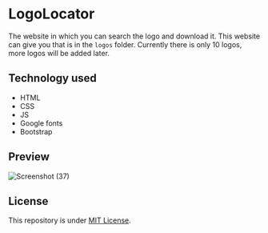 # LogoLocator
The website in which you can search the logo and download it. This website can give you that is in the `logos` folder. Currently there is only 10 logos, more logos will be added later.

## Technology used
- HTML
- CSS
- JS
- Google fonts
- Bootstrap

## Preview
![Screenshot (37)](https://github.com/Harshit2012/LogoLocator/assets/105143145/f20b485e-baeb-4d29-a18c-269520c94af7)

## License
This repository is under [MIT License](https://github.com/Harshit2012/LogoLocator?tab=MIT-1-ov-file#readme).
